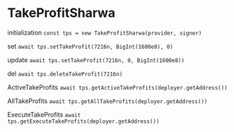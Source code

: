 # TakeProfitSharwa

initialization
``` const tps = new TakeProfitSharwa(provider, signer) ```

set
``` await tps.setTakeProfit(7216n, BigInt(1600e8), 0) ```

update
``` await tps.setTakeProfit(7216n, 0, BigInt(1600e8)) ```

del
``` await tps.deleteTakeProfit(7216n) ```

ActiveTakeProfits
``` await tps.getActiveTakeProfits(deployer.getAddress()) ```

AllTakeProfits
``` await tps.getAllTakeProfits(deployer.getAddress()) ```

ExecuteTakeProfits
``` await tps.getExecuteTakeProfits(deployer.getAddress()) ```